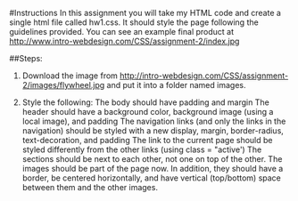 #Instructions
In this assignment you will take my HTML code and create a single html file called hw1.css.  It should style the page following the guidelines provided.  You can see an example final product at http://www.intro-webdesign.com/CSS/assignment-2/index.jpg
 
##Steps:

1) Download the image from http://intro-webdesign.com/CSS/assignment-2/images/flywheel.jpg and put it into a folder named images. 

2) Style the following: 
The body should have padding and margin 
The header should have a background color, background image (using a local image), and padding 
The navigation links (and only the links in the navigation) should be styled with a new display, margin, border-radius, text-decoration, and padding 
The link to the current page should be styled differently from the other links (using class = "active') 
The sections should be next to each other, not one on top of the other. 
The images should be part of the page now. In addition, they should have a border, be centered horizontally, and have vertical (top/bottom) space between them and the other images.
